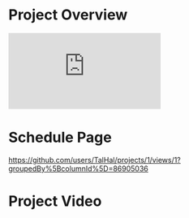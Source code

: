 # Project Overview
 ![final_project](https://github.com/cu-ecen-aeld/final-project-TalHal/blob/main/Project-Overview.md)

# Schedule Page
https://github.com/users/TalHal/projects/1/views/1?groupedBy%5BcolumnId%5D=86905036

# Project Video



